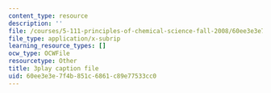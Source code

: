 ```yaml
---
content_type: resource
description: ''
file: /courses/5-111-principles-of-chemical-science-fall-2008/60ee3e3e7f4b851c6861c89e77533cc0_rGAcOfOZToA.srt
file_type: application/x-subrip
learning_resource_types: []
ocw_type: OCWFile
resourcetype: Other
title: 3play caption file
uid: 60ee3e3e-7f4b-851c-6861-c89e77533cc0
---
```

